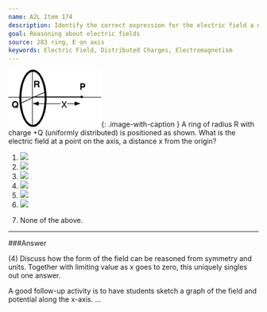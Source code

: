 ```yaml
---
name: A2L Item 174
description: Identify the correct expression for the electric field a distance from the center of a ring of charge.
goal: Reasoning about electric fields
source: 283 ring, E on axis
keywords: Electric Field, Distributed Charges, Electromagnetism
---
```


![Item174_fig1.gif](../images/Item174_fig1.gif){: .image-with-caption } A ring
of radius R with charge +Q (uniformly distributed) is positioned as
shown.  What is the electric field at a point on the axis, a distance x
from the origin?

1. <img src="/files/Item174_fig2.gif" />

2. <img src="/files/Item174_fig3.gif" />

3. <img src="/files/Item174_fig4.gif" />

4. <img src="/files/Item174_fig7.gif" />

5. <img src="/files/Item174_fig5.gif" />

6. <img src="/files/Item174_fig6.gif" />

7. None of the above.



<hr/>

###Answer 

(4) Discuss how the form of the field can be reasoned from symmetry and units. Together with limiting value as x goes to zero, this uniquely singles out one answer.

A good follow-up activity is to have students sketch a graph of the field and potential along the x-axis.
...
